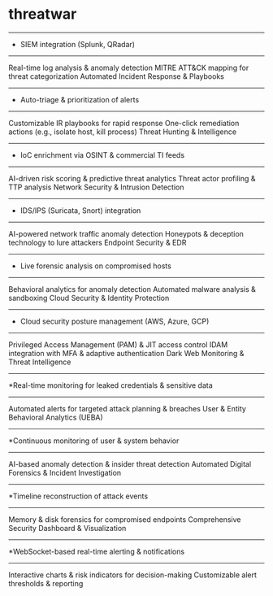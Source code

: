 # threatwar
****************************************
* SIEM integration (Splunk, QRadar)
****************************************
Real-time log analysis & anomaly detection
MITRE ATT&CK mapping for threat categorization
Automated Incident Response & Playbooks

*****************************************
* Auto-triage & prioritization of alerts
*****************************************
Customizable IR playbooks for rapid response
One-click remediation actions (e.g., isolate host, kill process)
Threat Hunting & Intelligence

********************************************
* IoC enrichment via OSINT & commercial TI feeds
********************************************
AI-driven risk scoring & predictive threat analytics
Threat actor profiling & TTP analysis
Network Security & Intrusion Detection

******************************************
* IDS/IPS (Suricata, Snort) integration
******************************************
AI-powered network traffic anomaly detection
Honeypots & deception technology to lure attackers
Endpoint Security & EDR

********************************************
* Live forensic analysis on compromised hosts
********************************************
Behavioral analytics for anomaly detection
Automated malware analysis & sandboxing
Cloud Security & Identity Protection

****************************************************
* Cloud security posture management (AWS, Azure, GCP)
****************************************************
Privileged Access Management (PAM) & JIT access control
IDAM integration with MFA & adaptive authentication
Dark Web Monitoring & Threat Intelligence

*************************************************************
*Real-time monitoring for leaked credentials & sensitive data
*************************************************************
Automated alerts for targeted attack planning & breaches
User & Entity Behavioral Analytics (UEBA)

******************************************************
*Continuous monitoring of user & system behavior
******************************************************
AI-based anomaly detection & insider threat detection
Automated Digital Forensics & Incident Investigation

**************************************************
*Timeline reconstruction of attack events
**************************************************
Memory & disk forensics for compromised endpoints
Comprehensive Security Dashboard & Visualization

**************************************************
*WebSocket-based real-time alerting & notifications
***************************************************
Interactive charts & risk indicators for decision-making
Customizable alert thresholds & reporting
